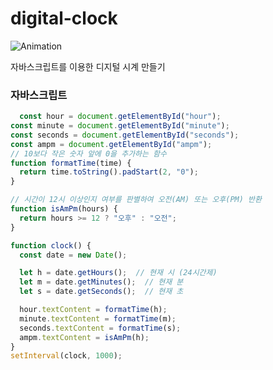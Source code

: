 # digital-clock
![Animation](https://github.com/jung-chaewon/digital-clock/assets/131144717/d598d172-053c-493c-a7f2-a7e505013fd7)

자바스크립트를 이용한 디지털 시계 만들기
### 자바스크립트
```javascript
  const hour = document.getElementById("hour");
const minute = document.getElementById("minute");
const seconds = document.getElementById("seconds");
const ampm = document.getElementById("ampm");
// 10보다 작은 숫자 앞에 0을 추가하는 함수
function formatTime(time) {
  return time.toString().padStart(2, "0");
}

// 시간이 12시 이상인지 여부를 판별하여 오전(AM) 또는 오후(PM) 반환
function isAmPm(hours) {
  return hours >= 12 ? "오후" : "오전";
}

function clock() {
  const date = new Date();

  let h = date.getHours();  // 현재 시 (24시간제)
  let m = date.getMinutes();  // 현재 분
  let s = date.getSeconds();  // 현재 초

  hour.textContent = formatTime(h);
  minute.textContent = formatTime(m);
  seconds.textContent = formatTime(s);
  ampm.textContent = isAmPm(h);
}
setInterval(clock, 1000);

```

